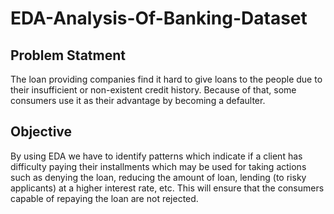 # EDA-Analysis-Of-Banking-Dataset

## Problem Statment

The loan providing companies find it hard to give loans to the people due to their insufficient or non-existent credit history. Because of that, some consumers use it as their advantage by becoming a defaulter.

## Objective

By using EDA we have to identify patterns which indicate if a client has difficulty paying their installments which may be used for taking actions such as denying the loan, reducing the amount of loan, lending (to risky applicants) at a higher interest rate, etc. This will ensure that the consumers capable of repaying the loan are not rejected.
